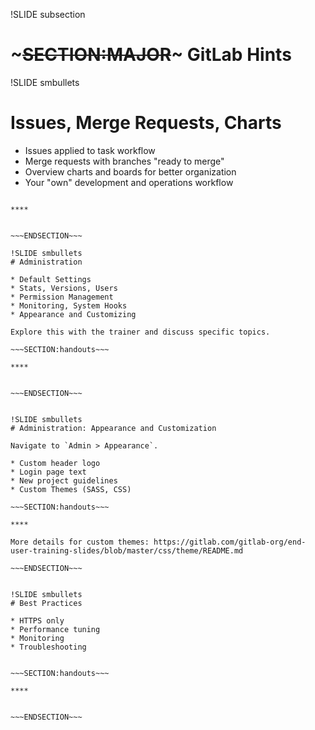 !SLIDE subsection
# ~~~SECTION:MAJOR~~~ GitLab Hints

!SLIDE smbullets
# Issues, Merge Requests, Charts

* Issues applied to task workflow
* Merge requests with branches "ready to merge"
* Overview charts and boards for better organization
* Your "own" development and operations workflow

~~~SECTION:handouts~~~

****


~~~ENDSECTION~~~

!SLIDE smbullets
# Administration

* Default Settings
* Stats, Versions, Users
* Permission Management
* Monitoring, System Hooks
* Appearance and Customizing

Explore this with the trainer and discuss specific topics.

~~~SECTION:handouts~~~

****


~~~ENDSECTION~~~


!SLIDE smbullets
# Administration: Appearance and Customization

Navigate to `Admin > Appearance`.

* Custom header logo
* Login page text
* New project guidelines
* Custom Themes (SASS, CSS)

~~~SECTION:handouts~~~

****

More details for custom themes: https://gitlab.com/gitlab-org/end-user-training-slides/blob/master/css/theme/README.md

~~~ENDSECTION~~~


!SLIDE smbullets
# Best Practices

* HTTPS only
* Performance tuning
* Monitoring
* Troubleshooting


~~~SECTION:handouts~~~

****


~~~ENDSECTION~~~






